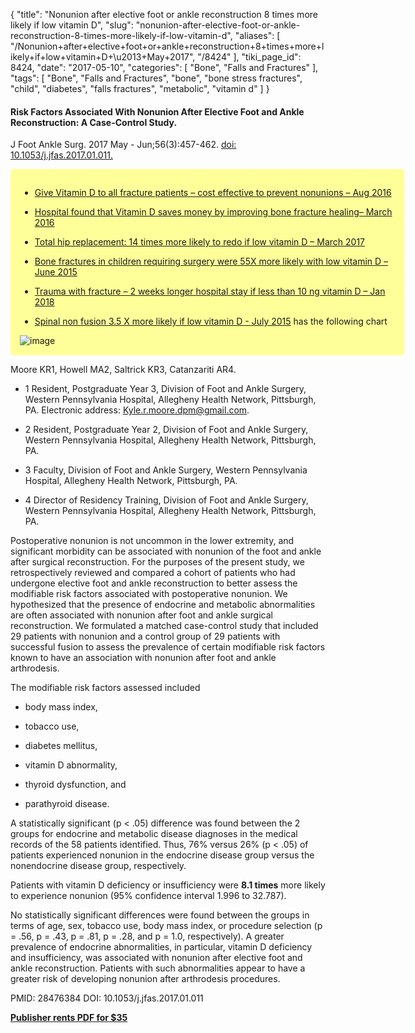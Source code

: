 {
    "title": "Nonunion after elective foot or ankle reconstruction 8 times more likely if low vitamin D",
    "slug": "nonunion-after-elective-foot-or-ankle-reconstruction-8-times-more-likely-if-low-vitamin-d",
    "aliases": [
        "/Nonunion+after+elective+foot+or+ankle+reconstruction+8+times+more+likely+if+low+vitamin+D+\u2013+May+2017",
        "/8424"
    ],
    "tiki_page_id": 8424,
    "date": "2017-05-10",
    "categories": [
        "Bone",
        "Falls and Fractures"
    ],
    "tags": [
        "Bone",
        "Falls and Fractures",
        "bone",
        "bone stress fractures",
        "child",
        "diabetes",
        "falls fractures",
        "metabolic",
        "vitamin d"
    ]
}


#### Risk Factors Associated With Nonunion After Elective Foot and Ankle Reconstruction: A Case-Control Study.

J Foot Ankle Surg. 2017 May - Jun;56(3):457-462. [doi: 10.1053/j.jfas.2017.01.011.](https://doi.org/10.1053/j.jfas.2017.01.011.)

<div class="border" style="background-color:#FF9;padding:15px;margin:10px 0;border-radius:5px;width:600px">

* [Give Vitamin D to all fracture patients – cost effective to prevent nonunions – Aug 2016](/posts/give-vitamin-d-to-all-fracture-patients-cost-effective-to-prevent-nonunions)

* [Hospital found that Vitamin D saves money by improving bone fracture healing– March 2016](/posts/hospital-found-that-vitamin-d-saves-money-by-improving-bone-fracture-healing)

* [Total hip replacement: 14 times more likely to redo if low vitamin D – March 2017](/posts/total-hip-replacement-14-times-more-likely-to-redo-if-low-vitamin-d)

* [Bone fractures in children requiring surgery were 55X more likely with low vitamin D – June 2015](/posts/bone-fractures-in-children-requiring-surgery-were-55x-more-likely-with-low-vitamin-d)

* [Trauma with fracture – 2 weeks longer hospital stay if less than 10 ng vitamin D – Jan 2018](/posts/trauma-with-fracture-2-weeks-longer-hospital-stay-if-less-than-10-ng-vitamin-d)

* [Spinal non fusion 3.5 X more likely if low vitamin D - July 2015](/posts/spinal-non-fusion-35-x-more-likely-if-low-vitamin-d) has the following chart

<img src="https://d378j1rmrlek7x.cloudfront.net/attachments/jpeg/fusion-20-ng.jpg" alt="image">

</div>

Moore KR1, Howell MA2, Saltrick KR3, Catanzariti AR4.

* 1 Resident, Postgraduate Year 3, Division of Foot and Ankle Surgery, Western Pennsylvania Hospital, Allegheny Health Network, Pittsburgh, PA. Electronic address: Kyle.r.moore.dpm@gmail.com.

* 2 Resident, Postgraduate Year 2, Division of Foot and Ankle Surgery, Western Pennsylvania Hospital, Allegheny Health Network, Pittsburgh, PA.

* 3 Faculty, Division of Foot and Ankle Surgery, Western Pennsylvania Hospital, Allegheny Health Network, Pittsburgh, PA.

* 4 Director of Residency Training, Division of Foot and Ankle Surgery, Western Pennsylvania Hospital, Allegheny Health Network, Pittsburgh, PA.

Postoperative nonunion is not uncommon in the lower extremity, and significant morbidity can be associated with nonunion of the foot and ankle after surgical reconstruction. For the purposes of the present study, we retrospectively reviewed and compared a cohort of patients who had undergone elective foot and ankle reconstruction to better assess the modifiable risk factors associated with postoperative nonunion. We hypothesized that the presence of endocrine and metabolic abnormalities are often associated with nonunion after foot and ankle surgical reconstruction. We formulated a matched case-control study that included 29 patients with nonunion and a control group of 29 patients with successful fusion to assess the prevalence of certain modifiable risk factors known to have an association with nonunion after foot and ankle arthrodesis. 

The modifiable risk factors assessed included 

* body mass index, 

* tobacco use, 

* diabetes mellitus, 

* vitamin D abnormality, 

* thyroid dysfunction, and 

* parathyroid disease. 

A statistically significant (p < .05) difference was found between the 2 groups for endocrine and metabolic disease diagnoses in the medical records of the 58 patients identified. Thus, 76% versus 26% (p < .05) of patients experienced nonunion in the endocrine disease group versus the nonendocrine disease group, respectively. 

Patients with vitamin D deficiency or insufficiency were  **8.1 times**  more likely to experience nonunion (95% confidence interval 1.996 to 32.787). 

No statistically significant differences were found between the groups in terms of age, sex, tobacco use, body mass index, or procedure selection (p = .56, p = .43, p = .81, p = .28, and p = 1.0, respectively). A greater prevalence of endocrine abnormalities, in particular, vitamin D deficiency and insufficiency, was associated with nonunion after elective foot and ankle reconstruction. Patients with such abnormalities appear to have a greater risk of developing nonunion after arthrodesis procedures.

PMID: 28476384 DOI: 10.1053/j.jfas.2017.01.011

 **[Publisher rents PDF for $35](http://www.jfas.org/article/S1067-2516(17)30011-X/fulltext)**
